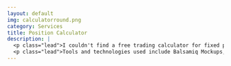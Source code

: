 ```yaml
---
layout: default
img: calculatorround.png
category: Services
title: Position Calculator
description: |
  <p class="lead">I couldn't find a free trading calculator for fixed percent risk position sizing, so I wrote and released one. Free, open source, non-commercial. Check it out <a target="_blank" href="http://positioncalculator.bedobi.com">positioncalculator.bedobi.com</a>. <a target="_blank" href="http://github.com/androidfred/positionweb">Front end</a> and <a target="_blank" href="http://github.com/androidfred/positioncalculator">back end</a> source code available on <a target="_blank" href="http://github.com/androidfred">my GitHub</a>.</p>
  <p class="lead">Tools and technologies used include Balsamiq Mockups, HTML, CSS, AJAX, Twitter Bootstrap, Java, IntelliJ IDEA, Maven, JUnit, CheckStyle, FindBugs, Jetty, Wicket, Heroku and others.</p>
---
```

